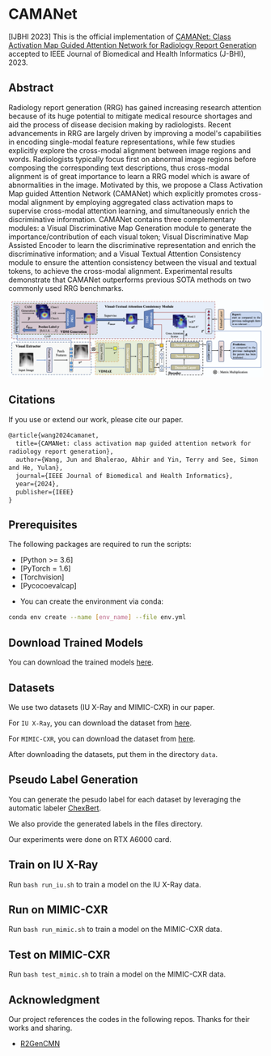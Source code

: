 # CAMANet

[IJBHI 2023] This is the official implementation of [CAMANet: Class Activation Map Guided Attention Network for Radiology Report Generation](https://arxiv.org/pdf/2211.01412.pdf) accepted to  IEEE Journal of Biomedical and Health Informatics (J-BHI), 2023.

## Abstract

Radiology report generation (RRG) has gained increasing research attention because of its huge potential to mitigate  medical resource shortages and aid the process of disease decision making by radiologists. Recent advancements in RRG are largely driven by improving a model's capabilities in encoding single-modal feature representations, while few studies explicitly explore the cross-modal alignment between image regions and words. Radiologists typically focus first on abnormal image regions before composing the corresponding text descriptions, thus cross-modal alignment is of great importance to learn a RRG model which is aware of abnormalities in the image. Motivated by this, we propose a Class Activation Map guided Attention Network (CAMANet) which explicitly promotes cross-modal alignment by employing aggregated class activation maps to supervise cross-modal attention learning, and simultaneously enrich the discriminative information. CAMANet contains three complementary modules: a Visual Discriminative Map Generation module to generate the importance/contribution of each visual token; Visual Discriminative Map Assisted Encoder to learn the discriminative representation and enrich the discriminative information; and a Visual Textual Attention Consistency module to ensure the attention consistency between the visual and textual tokens, to achieve the cross-modal alignment. Experimental results demonstrate that CAMANet outperforms previous SOTA methods on two commonly used RRG benchmarks.

<img src='architecture.png'>

## Citations

If you use or extend our work, please cite our paper.
```
@article{wang2024camanet,
  title={CAMANet: class activation map guided attention network for radiology report generation},
  author={Wang, Jun and Bhalerao, Abhir and Yin, Terry and See, Simon and He, Yulan},
  journal={IEEE Journal of Biomedical and Health Informatics},
  year={2024},
  publisher={IEEE}
}
```

## Prerequisites

The following packages are required to run the scripts:
- [Python >= 3.6]
- [PyTorch = 1.6]
- [Torchvision]
- [Pycocoevalcap]

* You can create the environment via conda:
```bash
conda env create --name [env_name] --file env.yml
```


## Download Trained Models
You can download the trained models [here](https://drive.google.com/drive/folders/1iv_SNS6GGHKImLrFITdScMor4hvwin77?usp=sharing).

## Datasets
We use two datasets (IU X-Ray and MIMIC-CXR) in our paper.

For `IU X-Ray`, you can download the dataset from [here](https://openi.nlm.nih.gov/faq).

For `MIMIC-CXR`, you can download the dataset from [here](https://physionet.org/content/mimic-cxr/2.0.0/).

After downloading the datasets, put them in the directory `data`.

## Pseudo Label Generation
You can generate the pesudo label for each dataset by leveraging the automatic labeler  [ChexBert](https://github.com/stanfordmlgroup/CheXbert).

We also provide the generated labels in the files directory.

Our experiments were done on RTX A6000 card.

## Train on IU X-Ray

Run `bash run_iu.sh` to train a model on the IU X-Ray data.

## Run on MIMIC-CXR

Run `bash run_mimic.sh` to train a model on the MIMIC-CXR data.

## Test on MIMIC-CXR

Run `bash test_mimic.sh` to train a model on the MIMIC-CXR data.

## Acknowledgment
Our project references the codes in the following repos. Thanks for their works and sharing.
- [R2GenCMN](https://github.com/cuhksz-nlp/R2GenCMN)

